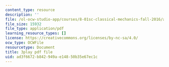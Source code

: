 ```yaml
---
content_type: resource
description: ''
file: /ol-ocw-studio-app/courses/8-01sc-classical-mechanics-fall-2016/ad3f6672b842949ae14850b35e67ec1c_89SjJv30kGU.pdf
file_size: 15932
file_type: application/pdf
learning_resource_types: []
license: https://creativecommons.org/licenses/by-nc-sa/4.0/
ocw_type: OCWFile
resourcetype: Document
title: 3play pdf file
uid: ad3f6672-b842-949a-e148-50b35e67ec1c
---
```

